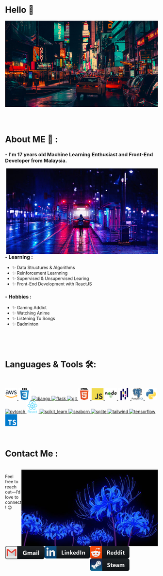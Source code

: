 <!-- Most of this readme code is highly inspired from the user Xx-Ashtosh-Xx -->
# Hello 👋

<div align="center">
<img hight="300" width="700" alt="JPG" align="center" src="https://github.com/bhavithran1/bhavithran1/blob/main/assets/city.jpg">
</div>

</br>
</br>
</br>


# About ME 💬 :

### - I'm 17 years  old Machine Learning Enthusiast and Front-End Developer from Malaysia.

<img hight="400" width="500" alt="JPG" align="right" src="https://github.com/bhavithran1/bhavithran1/blob/main/assets/train.jpg">

### - Learning :
- ✨ Data Structures & Algorithms
- ✨ Reinforcement Learnning
- ✨ Supervised & Unsupervised Learing
- ✨ Front-End Development with ReactJS

### - Hobbies : 
- ✨ Gaming Addict
- ✨ Watching Anime
- ✨ Listening To Songs
- ✨ Badminton 

</br>
</br>
</br>



# Languages & Tools 🛠:
</br>

<p align="left"> <a href="https://aws.amazon.com" target="_blank" rel="noreferrer"> <img src="https://raw.githubusercontent.com/devicons/devicon/master/icons/amazonwebservices/amazonwebservices-original-wordmark.svg" alt="aws" width="40" height="40"/> </a> <a href="https://www.w3schools.com/css/" target="_blank" rel="noreferrer"> <img src="https://raw.githubusercontent.com/devicons/devicon/master/icons/css3/css3-original-wordmark.svg" alt="css3" width="40" height="40"/> </a> <a href="https://www.djangoproject.com/" target="_blank" rel="noreferrer"> <img src="https://cdn.worldvectorlogo.com/logos/django.svg" alt="django" width="40" height="40"/> </a> <a href="https://flask.palletsprojects.com/" target="_blank" rel="noreferrer"> <img src="https://www.vectorlogo.zone/logos/pocoo_flask/pocoo_flask-icon.svg" alt="flask" width="40" height="40"/> </a> <a href="https://git-scm.com/" target="_blank" rel="noreferrer"> <img src="https://www.vectorlogo.zone/logos/git-scm/git-scm-icon.svg" alt="git" width="40" height="40"/> </a> <a href="https://www.w3.org/html/" target="_blank" rel="noreferrer"> <img src="https://raw.githubusercontent.com/devicons/devicon/master/icons/html5/html5-original-wordmark.svg" alt="html5" width="40" height="40"/> </a> <a href="https://developer.mozilla.org/en-US/docs/Web/JavaScript" target="_blank" rel="noreferrer"> <img src="https://raw.githubusercontent.com/devicons/devicon/master/icons/javascript/javascript-original.svg" alt="javascript" width="40" height="40"/> </a> <a href="https://nodejs.org" target="_blank" rel="noreferrer"> <img src="https://raw.githubusercontent.com/devicons/devicon/master/icons/nodejs/nodejs-original-wordmark.svg" alt="nodejs" width="40" height="40"/> </a> <a href="https://pandas.pydata.org/" target="_blank" rel="noreferrer"> <img src="https://raw.githubusercontent.com/devicons/devicon/2ae2a900d2f041da66e950e4d48052658d850630/icons/pandas/pandas-original.svg" alt="pandas" width="40" height="40"/> </a> <a href="https://www.postgresql.org" target="_blank" rel="noreferrer"> <img src="https://raw.githubusercontent.com/devicons/devicon/master/icons/postgresql/postgresql-original-wordmark.svg" alt="postgresql" width="40" height="40"/> </a> <a href="https://www.python.org" target="_blank" rel="noreferrer"> <img src="https://raw.githubusercontent.com/devicons/devicon/master/icons/python/python-original.svg" alt="python" width="40" height="40"/> </a> <a href="https://pytorch.org/" target="_blank" rel="noreferrer"> <img src="https://www.vectorlogo.zone/logos/pytorch/pytorch-icon.svg" alt="pytorch" width="40" height="40"/> </a> <a href="https://reactjs.org/" target="_blank" rel="noreferrer"> <img src="https://raw.githubusercontent.com/devicons/devicon/master/icons/react/react-original-wordmark.svg" alt="react" width="40" height="40"/> </a>  <a href="https://scikit-learn.org/" target="_blank" rel="noreferrer"> <img src="https://upload.wikimedia.org/wikipedia/commons/0/05/Scikit_learn_logo_small.svg" alt="scikit_learn" width="40" height="40"/> </a> <a href="https://seaborn.pydata.org/" target="_blank" rel="noreferrer"> <img src="https://seaborn.pydata.org/_images/logo-mark-lightbg.svg" alt="seaborn" width="40" height="40"/> </a> <a href="https://www.sqlite.org/" target="_blank" rel="noreferrer"> <img src="https://www.vectorlogo.zone/logos/sqlite/sqlite-icon.svg" alt="sqlite" width="40" height="40"/> </a> <a href="https://tailwindcss.com/" target="_blank" rel="noreferrer"> <img src="https://www.vectorlogo.zone/logos/tailwindcss/tailwindcss-icon.svg" alt="tailwind" width="40" height="40"/> </a> <a href="https://www.tensorflow.org" target="_blank" rel="noreferrer"> <img src="https://www.vectorlogo.zone/logos/tensorflow/tensorflow-icon.svg" alt="tensorflow" width="40" height="40"/> </a> <a href="https://www.typescriptlang.org/" target="_blank" rel="noreferrer"> <img src="https://raw.githubusercontent.com/devicons/devicon/master/icons/typescript/typescript-original.svg" alt="typescript" width="40" height="40"/> </a> </p>
</br>



# Contact Me :

<p>
 </br>


<img hight="320" width="450" align="right" alt="JPG" src="https://github.com/bhavithran1/bhavithran1/blob/main/assets/flowers.jpg">


Feel free to reach out—I’d love to connect! 😊

<a href="mailto:bhaviszsz@gmail.com">
 <img align="left" alt="Gmail" width="130" hight="100" src="https://github.com/bhavithran1/bhavithran1/blob/main/assets/gmail.png" />
</a>
<a href="https://www.linkedin.com/in/bhavithran-ananthan-0207542ab/">
  <img align="left" alt="Linkedin" width="150" hight="100" src="https://github.com/bhavithran1/bhavithran1/blob/main/assets/linkedin.png" />
</br>
</br>
</br>
</a>
<a href="https://www.reddit.com/user/Zalkwalker/">
  <img align="left" alt=" Reddit" width="130" hight="100" src="https://github.com/bhavithran1/bhavithran1/blob/main/assets/reddit.png" />
</a>
<a href="https://steamcommunity.com/profiles/76561198800501618/">
  <img align="left" alt="Steam" width="130" hight="100" src="https://github.com/bhavithran1/bhavithran1/blob/main/assets/steam.png" />
</a>
 </p>
 

</br>
</br>
</br>

